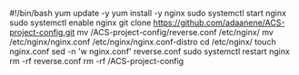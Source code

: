 #!/bin/bash
yum update -y
yum install -y nginx
sudo systemctl start nginx
sudo systemctl enable nginx
git clone https://github.com/adaanene/ACS-project-config.git
mv /ACS-project-config/reverse.conf /etc/nginx/
mv /etc/nginx/nginx.conf /etc/nginx/nginx.conf-distro
cd /etc/nginx/
touch nginx.conf
sed -n 'w nginx.conf' reverse.conf
sudo systemctl restart nginx
rm -rf reverse.conf
rm -rf /ACS-project-config
